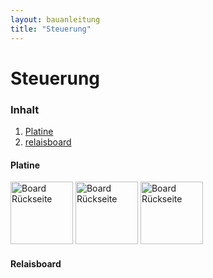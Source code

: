 ```yaml
---
layout: bauanleitung
title: "Steuerung"
---
```

# Steuerung
### Inhalt

1. [Platine](#platine)
1. [relaisboard](#relaisboard)

#### Platine

<img src="https://github.com/Tronje-the-Falconer/Pi-Ager/blob/resources/bilder/platine.jpg" alt="Board Rückseite" width="100">

<img src="https://github.com/Tronje-the-Falconer/Pi-Ager/blob/resources/bilder/platine_aufteilung.jpg" alt="Board Rückseite" width="100">

<img src="https://github.com/Tronje-the-Falconer/Pi-Ager/blob/resources/bilder/platine_aufteilung.jpg" alt="Board Rückseite" width="100">

#### Relaisboard

